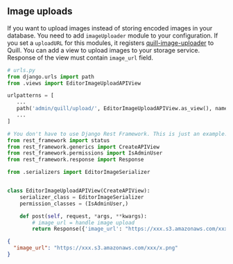 ## Image uploads

If you want to upload images instead of storing encoded images in your database. You need to add `imageUploader` module
to your configuration. If you set a `uploadURL` for this modules, it registers
[quill-image-uploader](https://www.npmjs.com/package/quill-image-uploader) to Quill.
You can add a view to upload images to your storage service. Response of the view must contain `image_url` field.

```python
# urls.py
from django.urls import path
from .views import EditorImageUploadAPIView

urlpatterns = [
   ...
   path('admin/quill/upload/', EditorImageUploadAPIView.as_view(), name='quill-editor-upload'),
   ...
]
```

```python
# You don't have to use Django Rest Framework. This is just an example.
from rest_framework import status
from rest_framework.generics import CreateAPIView
from rest_framework.permissions import IsAdminUser
from rest_framework.response import Response

from .serializers import EditorImageSerializer


class EditorImageUploadAPIView(CreateAPIView):
    serializer_class = EditorImageSerializer
    permission_classes = (IsAdminUser,)

    def post(self, request, *args, **kwargs):
        # image_url = handle image upload
        return Response({'image_url': "https://xxx.s3.amazonaws.com/xxx/x.png"}, status=status.HTTP_200_OK)
```

```json
{
  "image_url": "https://xxx.s3.amazonaws.com/xxx/x.png"
}
```